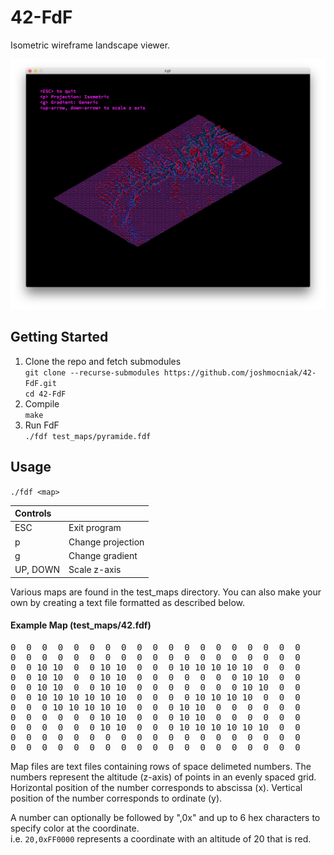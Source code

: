 # 42-FdF

Isometric wireframe landscape viewer.

![alt text](screenshot01.png)

Getting Started
---------------
1. Clone the repo and fetch submodules  
  `git clone --recurse-submodules https://github.com/joshmocniak/42-FdF.git`  
  `cd 42-FdF`  
2. Compile    
  `make`   
3. Run FdF  
  `./fdf test_maps/pyramide.fdf`  

Usage
-----

`./fdf <map>`  

| Controls |  |
| :- | :- |
| ESC | Exit program |
| p | Change projection |
| g | Change gradient |
| UP, DOWN | Scale z-axis |

Various maps are found in the test_maps directory.  You can also make your own by creating a text file formatted as described below.

#### Example Map (test_maps/42.fdf)
<pre>
0  0  0  0  0  0  0  0  0  0  0  0  0  0  0  0  0  0  0
0  0  0  0  0  0  0  0  0  0  0  0  0  0  0  0  0  0  0
0  0 10 10  0  0 10 10  0  0  0 10 10 10 10 10  0  0  0
0  0 10 10  0  0 10 10  0  0  0  0  0  0  0 10 10  0  0
0  0 10 10  0  0 10 10  0  0  0  0  0  0  0 10 10  0  0
0  0 10 10 10 10 10 10  0  0  0  0 10 10 10 10  0  0  0
0  0  0 10 10 10 10 10  0  0  0 10 10  0  0  0  0  0  0
0  0  0  0  0  0 10 10  0  0  0 10 10  0  0  0  0  0  0
0  0  0  0  0  0 10 10  0  0  0 10 10 10 10 10 10  0  0
0  0  0  0  0  0  0  0  0  0  0  0  0  0  0  0  0  0  0
0  0  0  0  0  0  0  0  0  0  0  0  0  0  0  0  0  0  0
</pre>

Map files are text files containing rows of space delimeted numbers.  The numbers represent the altitude (z-axis) of points in an evenly spaced grid.  Horizontal position of the number corresponds to abscissa (x).  Vertical position of the number corresponds to ordinate (y).
  
A number can optionally be followed by ",0x" and up to 6 hex characters to specify color at the coordinate.  
i.e. `20,0xFF0000` represents a coordinate with an altitude of 20 that is red.


